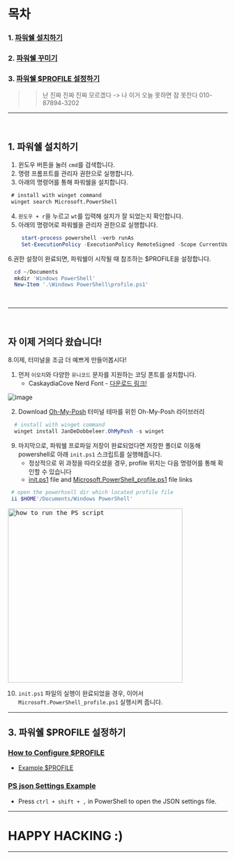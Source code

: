 # 목차

### 1. [파워쉘 설치하기](#1-파워쉘-설치하기)
### 2. [파워쉘 꾸미기](#2-파워쉘-꾸미기)
### 3. [파워쉘 $PROFILE 설정하기](#3-파워쉘-profile-설정하기)

> > 난 진짜 진짜 진짜 모르겠다 -> 나 이거 오늘 못하면 잠 못잔다
> 010-87894-3202

---

<br />

## 1. 파워쉘 설치하기

1. 윈도우 버튼을 눌러 `cmd`를 검색합니다.
2. 명령 프롬프트를 관리자 권한으로 실행합니다.
3. 아래의 명령어를 통해 파워쉘을 설치합니다.
  ```cmd
   # install with winget command
   winget search Microsoft.PowerShell
  ```
4. `윈도우 + r`을 누르고 `wt`를 입력해 설치가 잘 되었는지 확인합니다.
5. 아래의 명령어로 파워쉘을 관리자 권한으로 실행합니다.
   ```powershell
    start-process powershell -verb runAs
    Set-ExecutionPolicy -ExecutionPolicy RemoteSigned -Scope CurrentUser
   ```
6.권한 설정이 완료되면, 파워쉘이 시작될 때 참조하는 $PROFILE을 설정합니다.
  ```powershell
    cd ~/Documents
    mkdir 'Windows PowerShell'
    New-Item '.\Windows PowerShell\profile.ps1'
  ```

<br />

---

<br />


## 자 이제 거의다 왔습니다!

8.이제, 터미널을 조금 더 예쁘게 만들어봅시다!
  1. 먼저 `이모지`와 다양한 `유니코드` 문자를 지원하는 코딩 폰트를 설치합니다.
       - CaskaydiaCove Nerd Font - [다운로드 링크!](https://www.nerdfonts.com/font-downloads)

  ![image](https://github.com/ShinMini/window-powershell-setup/assets/77220824/8a06d5d9-7014-42b4-8e5a-8e6947776c0d)

  2. Download [Oh-My-Posh](https://ohmyposh.dev/docs/migrating) 터미널 테마를 위힌 Oh-My-Posh 라이브러리
  ```powershell
    # install with winget command
    winget install JanDeDobbeleer.OhMyPosh -s winget
  ```
9. 마지막으로, 파워쉘 프로파일 저장이 완료되었다면 저장한 폴더로 이동해 powershell로 아래 `init.ps1` 스크립트를 실행해줍니다.
   * 정상적으로 위 과정을 따라오셨을 경우, profile 위치는 다음 명령어를 통해 확인할 수 있습니다
   * [init.ps1](./init.ps1) file and [Microsoft.PowerShell_profile.ps1](Microsoft.PowerShell_profile.ps1) file links 
  ``` powershell
   # open the powerhsell dir which located profile file
   ii $HOME'/Documents/Windows PowerShell'
  ```

<kbd>
   <img height="400px" alt="how to run the PS script" src="https://github.com/ShinMini/window-powershell-setup/assets/77220824/5966dda7-a2df-4b52-81eb-b067fcde30a9" />
</kbd>

10. `init.ps1` 파일의 실행이 완료되었을 경우, 이어서 `Microsoft.PowerShell_profile.ps1`  실행시켜 줍니다.

---

## 3. 파워쉘 $PROFILE 설정하기

### [How to Configure $PROFILE](./docs/config_profile.md)

- [Example $PROFILE](Microsoft.PowerShell_profile.ps1)

### [PS json Settings Example](settings.json)

- Press `ctrl + shift + ,` in PowerShell to open the JSON settings file.

---

# HAPPY HACKING :)

---
